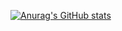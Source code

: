 [![Anurag's GitHub stats](https://github-readme-stats.vercel.app/api?username=bimogempar)](https://github.com/anuraghazra/github-readme-stats)
